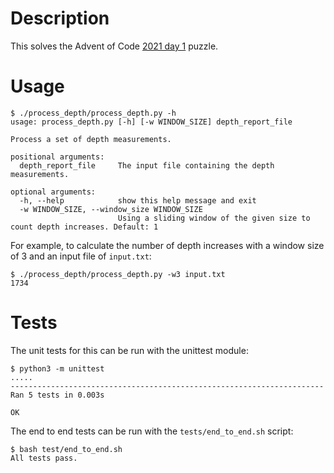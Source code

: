 # Description

This solves the Advent of Code [2021 day 1](https://adventofcode.com/2021/day/1) puzzle.

# Usage

```
$ ./process_depth/process_depth.py -h
usage: process_depth.py [-h] [-w WINDOW_SIZE] depth_report_file

Process a set of depth measurements.

positional arguments:
  depth_report_file     The input file containing the depth measurements.

optional arguments:
  -h, --help            show this help message and exit
  -w WINDOW_SIZE, --window_size WINDOW_SIZE
                        Using a sliding window of the given size to count depth increases. Default: 1
```

For example, to calculate the number of depth increases with a window size of 3
and an input file of `input.txt`:

```
$ ./process_depth/process_depth.py -w3 input.txt 
1734
```

# Tests

The unit tests for this can be run with the unittest module:

```
$ python3 -m unittest
.....
----------------------------------------------------------------------
Ran 5 tests in 0.003s

OK
```

The end to end tests can be run with the `tests/end_to_end.sh` script:

```
$ bash test/end_to_end.sh
All tests pass.
```
